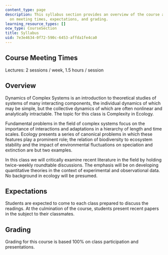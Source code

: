 ```yaml
---
content_type: page
description: This syllabus section provides an overview of the course and information
  on meeting times, expectations, and grading.
learning_resource_types: []
ocw_type: CourseSection
title: Syllabus
uid: 7e3e4634-0f72-590c-6453-affda1fe4ca0
---
```


Course Meeting Times
--------------------

Lectures: 2 sessions / week, 1.5 hours / session

Overview
--------

Dynamics of Complex Systems is an introduction to theoretical studies of systems of many interacting components, the individual dynamics of which may be simple, but the collective dynamics of which are often nonlinear and analytically intractable. The topic for this class is Complexity in Ecology.

Fundamental problems in the field of complex systems focus on the importance of interactions and adaptations in a hierarchy of length and time scales. Ecology presents a series of canonical problems in which these features play a prominent role; the relation of biodiversity to ecosystem stability and the impact of environmental fluctuations on speciation and extinction are but two examples.

In this class we will critically examine recent literature in the field by holding twice-weekly roundtable discussions. The emphasis will be on developing quantitative theories in the context of experimental and observational data. No background in ecology will be presumed.

Expectations
------------

Students are expected to come to each class prepared to discuss the readings. At the culmination of the course, students present recent papers in the subject to their classmates.

Grading
-------

Grading for this course is based 100% on class participation and presentations.